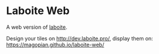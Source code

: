 # Laboite Web

A web version of [laboite](https://www.laboite.cc/help).

Design your tiles on http://dev.laboite.pro/, display them on: https://magopian.github.io/laboite-web/
